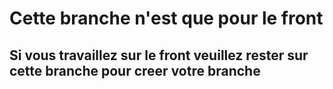 # Cette branche n'est que pour le front

## Si vous travaillez sur le front veuillez rester sur cette branche pour creer votre branche